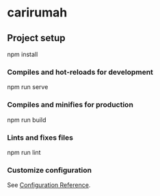# carirumah
## Project setup
npm install
### Compiles and hot-reloads for development
npm run serve
### Compiles and minifies for production
npm run build
### Lints and fixes files
npm run lint
### Customize configuration
See [Configuration Reference](https://cli.vuejs.org/config/).